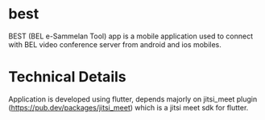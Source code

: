 # best
BEST (BEL e-Sammelan Tool) app is a mobile application used to connect with BEL video conference server from android and ios mobiles.

# Technical Details
Application is developed using flutter, depends majorly on jitsi_meet plugin (https://pub.dev/packages/jitsi_meet) which is a jitsi meet sdk for flutter.
